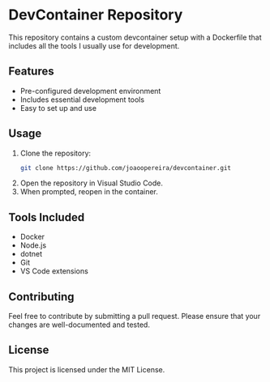 # DevContainer Repository

This repository contains a custom devcontainer setup with a Dockerfile that includes all the tools I usually use for development.

## Features

- Pre-configured development environment
- Includes essential development tools
- Easy to set up and use

## Usage

1. Clone the repository:
    ```sh
    git clone https://github.com/joaoopereira/devcontainer.git
    ```
2. Open the repository in Visual Studio Code.
3. When prompted, reopen in the container.

## Tools Included

- Docker
- Node.js
- dotnet
- Git
- VS Code extensions

## Contributing

Feel free to contribute by submitting a pull request. Please ensure that your changes are well-documented and tested.

## License

This project is licensed under the MIT License.